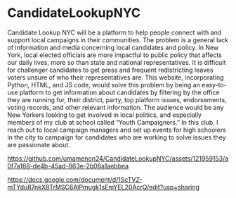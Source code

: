 # CandidateLookupNYC

Candidate Lookup NYC will be a platform to help people connect with and support local campaigns in their communities. The problem is a general lack of information and media concerning local candidates and policy. In New York, local elected officials are more impactful to public policy that affects our daily lives, more so than state and national representatives. It is difficult for challenger candidates to get press and frequent redistricting leaves voters unsure of who their representatives are. This website, incorporating Python, HTML, and JS code, would solve this problem by being an easy-to-use platform to get information about candidates by filtering by the office they are running for, their district, party, top platform issues, endorsements, voting records, and other relevant information. The audience would be any New Yorkers looking to get involved in local politics, and especially members of my club at school called “Youth Campaigners.” In this club, I reach out to local campaign managers and set up events for high schoolers in the city to campaign for candidates who are working to solve issues they are passionate about.


https://github.com/umamenon24/CandidateLookupNYC/assets/121959153/a0f7a168-de4b-45ad-863e-2b06a1aebbea


https://docs.google.com/document/d/1ScTVZ-mTYdu87nkX8TrMSC6AlPmugk1sEmYEL20AcrQ/edit?usp=sharing
